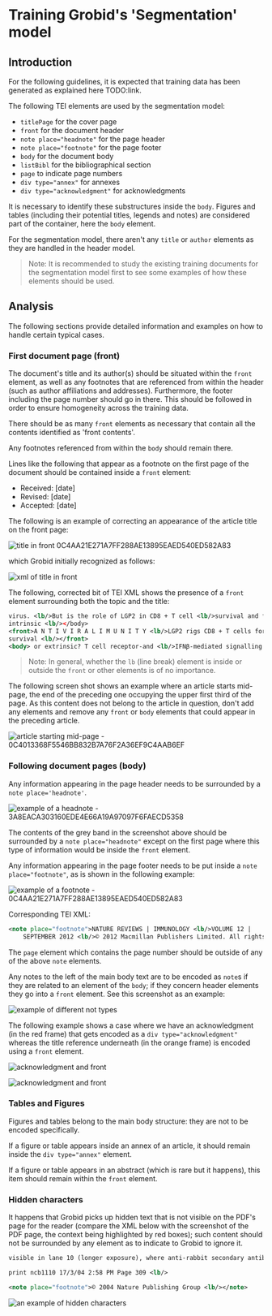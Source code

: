 # Training Grobid's 'Segmentation' model

## Introduction

For the following guidelines, it is expected that training data has been generated as explained here TODO:link.

The following TEI elements are used by the segmentation model:

* `titlePage` for the cover page
* `front` for the document header
* `note place="headnote"` for the page header
* `note place="footnote"` for the page footer
* `body` for the document body
* `listBibl` for the bibliographical section
* `page` to indicate page numbers
* `div type="annex"` for annexes
* `div type="acknowledgment"` for acknowledgments

It is necessary to identify these substructures inside the `body`. Figures and tables (including their potential titles, legends and notes) are considered part of the container, here the `body` element.

For the segmentation model, there aren't any `title` or `author` elements as they are handled in the header model.

> Note: It is recommended to study the existing training documents for the segmentation model first to see some examples of how these elements should be used.

## Analysis

The following sections provide detailed information and examples on how to handle certain typical cases.

### First document page (front)

The document's title and its author(s) should be situated within the `front` element, as well as any footnotes that are referenced from within the header (such as author affiliations and addresses). Furthermore, the footer including the page number should go in there.  This should be followed in order to ensure homogeneity across the training data.

There should be as many `front` elements as necessary that contain all the contents identified as 'front contents'.

Any footnotes referenced from within the `body` should remain there.

Lines like the following that appear as a footnote on the first page of the document should be contained inside a `front` element:
* Received: [date]
* Revised: [date]
* Accepted: [date]

The following is an example of correcting an appearance of the article title on the front page:

![title in front 0C4AA21E271A7FF288AE13895EAED540ED582A83](img/title-in-front.png)

which Grobid initially recognized as follows:

![xml of title in front](img/title-in-front-xml-wrong.png)

The following, corrected bit of TEI XML shows the presence of a `front` element surrounding both the topic and the title:

```xml
virus. <lb/>But is the role of LGP2 in CD8 + T cell <lb/>survival and function cell
intrinsic <lb/></body>
<front>A N T I V I R A L I M U N I T Y <lb/>LGP2 rigs CD8 + T cells for
survival <lb/></front>
<body> or extrinsic? T cell receptor-and <lb/>IFNβ-mediated signalling in CD8 + T

```

> Note: In general, whether the `lb` (line break) element is inside or outside the `front` or other elements is of no importance.

The following screen shot shows an example where an article starts mid-page, the end of the preceding one occupying the upper first third of the page. As this content does not belong to the article in question, don't add any elements and remove any `front` or `body` elements that could appear in the preceding article.

![article starting mid-page - 0C4013368F5546BB832B7A76F2A36EF9C4AAB6EF](img/preceding-article-on-first-page.png)

### Following document pages (body)

Any information appearing in the page header needs to be surrounded by a `note place='headnote'`.

![example of a headnote - 3A8EACA303160EDE4E66A19A97097F6FAECD5358](img/note-place-headnote.png)

The contents of the grey band in the screenshot above should be surrounded by a `note place="headnote"` except on the first page where this type of information would be inside the `front` element.

Any information appearing in the page footer needs to be put inside a `note place="footnote"`, as is shown in the following example:

![example of a footnote - 0C4AA21E271A7FF288AE13895EAED540ED582A83](img/note-place-footnote.png)

Corresponding TEI XML:

```xml
<note place="footnote">NATURE REVIEWS | IMMUNOLOGY <lb/>VOLUME 12 |
	SEPTEMBER 2012 <lb/>© 2012 Macmillan Publishers Limited. All rights reserved</note>

```

The `page` element which contains the page number should be outside of any of the above `note` elements.

Any notes to the left of the main body text are to be encoded as `note`s if they are related to an element of the `body`; if they concern header elements they go into a `front` element.  See this screenshot as an example:

![example of different not types](img/different-note-examples.png)

The following example shows a case where we have an acknowledgment (in the red frame) that gets encoded as a `div type="acknowledgment"` whereas the title reference underneath (in the orange frame) is encoded using a `front` element.

![acknowledgment and front](img/acknowledgment-placement.png)

![acknowledgment and front](img/acknowledgment-placement-xml.png)

### Tables and Figures

Figures and tables belong to the main body structure: they are not to be encoded specifically.

If a figure or table appears inside an annex of an article, it should remain inside the `div type="annex"` element.

If a figure or table appears in an abstract (which is rare but it happens), this item should remain within the `front` element.


### Hidden characters

It happens that Grobid picks up hidden text that is not visible on the PDF's page for the reader (compare the XML below with the screenshot of the PDF page, the context being highlighted by red boxes); such content should not be surrounded by any element as to indicate to Grobid to ignore it.

```xml
visible in lane 10 (longer exposure), where anti-rabbit secondary antibodies<lb/> were used. <lb/></body>

print ncb1110 17/3/04 2:58 PM Page 309 <lb/>

<note place="footnote">© 2004 Nature Publishing Group <lb/></note>
```

![an example of hidden characters](img/hidden-characters.png)

